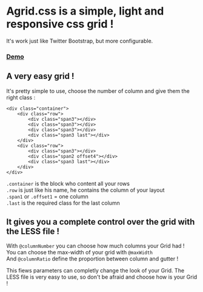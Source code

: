 # Agrid.css is a simple, light and responsive css grid !

It's work just like Twitter Bootstrap, but more configurable. 

### [Demo](http://yago31.github.com/agrid.css/)

## A very easy grid !

It's pretty simple to use, choose the number of column and give them the right class :

```
<div class="container">
    <div class="row">
        <div class="span3"></div>
        <div class="span3"></div>
        <div class="span3"></div>
        <div class="span3 last"></div>
    </div>
    <div class="row">
        <div class="span3"></div>
        <div class="span2 offset4"></div>
        <div class="span3 last"></div>
    </div>
</div>
```

```.container``` is the block who content all your rows<br />
```.row``` is just like his name, he contains the column of your layout<br />
```.span1``` or ```.offset1``` = one column <br />
```.last``` is the required class for the last column

## It gives you a complete control over the grid with the LESS file !

With ```@columnNumber``` you can choose how much columns your Grid had !<br />
You can choose the max-width of your grid with ```@maxWidth```<br />
And ```@columnRatio``` define the proportion between column and gutter !

This fiews parameters can completly change the look of your Grid. The LESS file is very easy to use, so don't be afraid and choose how is your Grid !
